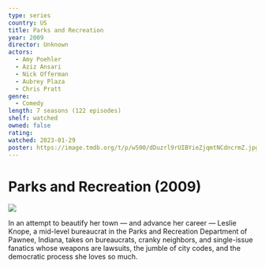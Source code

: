 ```yaml
---
type: series
country: US
title: Parks and Recreation
year: 2009
director: Unknown
actors:
  - Amy Poehler
  - Aziz Ansari
  - Nick Offerman
  - Aubrey Plaza
  - Chris Pratt
genre:
  - Comedy
length: 7 seasons (122 episodes)
shelf: watched
owned: false
rating:
watched: 2023-01-29
poster: https://image.tmdb.org/t/p/w500/dDuzrl9rUIBYieZjqmtNCdncrmZ.jpg
---
```


# Parks and Recreation (2009)

![](https://image.tmdb.org/t/p/w500/dDuzrl9rUIBYieZjqmtNCdncrmZ.jpg)

In an attempt to beautify her town — and advance her career — Leslie Knope, a mid-level bureaucrat in the Parks and Recreation Department of Pawnee, Indiana, takes on bureaucrats, cranky neighbors, and single-issue fanatics whose weapons are lawsuits, the jumble of city codes, and the democratic process she loves so much.